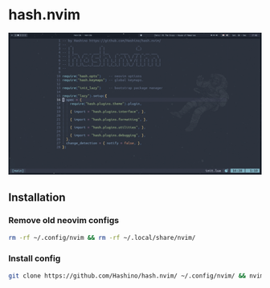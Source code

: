 # hash.nvim

![print](https://raw.githubusercontent.com/Hashino/hash.nvim/main/print.png)

## Installation

### Remove old neovim configs

```bash
rm -rf ~/.config/nvim && rm -rf ~/.local/share/nvim/
```

### Install config

```bash
git clone https://github.com/Hashino/hash.nvim/ ~/.config/nvim/ && nvim
```
